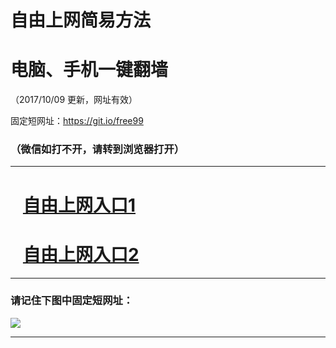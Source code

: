 ﻿# 自由上网简易方法

# 电脑、手机一键翻墙

（2017/10/09 更新，网址有效）

固定短网址：https://git.io/free99

### （微信如打不开，请转到浏览器打开）


***





# &nbsp;&nbsp; <a href="http://ft683222323.fwq-tz-1001.info/fwqtz01.html?t=100900122029 " target="_blank">自由上网入口1</a>
# &nbsp;&nbsp; <a href="http://ft320548129.fwq-tz-1002.info/fwqtz02.html?t=100900114845 " target="_blank">自由上网入口2</a>
***

### 请记住下图中固定短网址：

<img src="https://s3-us-west-2.amazonaws.com/fwq-1001/yjfq-20170905okok.png" /> 


***


